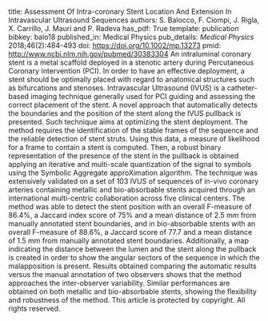 title: Assessment Of Intra-coronary Stent Location And Extension In Intravascular Ultrasound Sequences
authors: S. Balocco, F. Ciompi, J. Rigla, X. Carrillo, J. Mauri and P. Radeva
has_pdf: True
template: publication
bibkey: balo18
published_in: Medical Physics
pub_details: <i>Medical Physics</i> 2018;46(2):484-493
doi: https://doi.org/10.1002/mp.13273
pmid: http://www.ncbi.nlm.nih.gov/pubmed/30383304
An intraluminal coronary stent is a metal scaffold deployed in a stenotic artery during Percutaneous Coronary Intervention (PCI). In order to have an effective deployment, a stent should be optimally placed with regard to anatomical structures such as bifurcations and stenoses. Intravascular Ultrasound (IVUS) is a catheter-based imaging technique generally used for PCI guiding and assessing the correct placement of the stent. A novel approach that automatically detects the boundaries and the position of the stent along the IVUS pullback is presented. Such technique aims at optimizing the stent deployment. The method requires the identification of the stable frames of the sequence and the reliable detection of stent struts. Using this data, a measure of likelihood for a frame to contain a stent is computed. Then, a robust binary representation of the presence of the stent in the pullback is obtained applying an iterative and multi-scale quantization of the signal to symbols using the Symbolic Aggregate approXimation algorithm. The technique was extensively validated on a set of 103 IVUS of sequences of in-vivo coronary arteries containing metallic and bio-absorbable stents acquired through an international multi-centric collaboration across five clinical centers. The method was able to detect the stent position with an overall F-measure of 86.4%, a Jaccard index score of 75% and a mean distance of 2.5 mm from manually annotated stent boundaries, and in bio-absorbable stents with an overall F-measure of 88.6%, a Jaccard score of 77.7 and a mean distance of 1.5 mm from manually annotated stent boundaries. Additionally, a map indicating the distance between the lumen and the stent along the pullback is created in order to show the angular sectors of the sequence in which the malapposition is present. Results obtained comparing the automatic results versus the manual annotation of two observers shows that the method approaches the inter-observer variability. Similar performances are obtained on both metallic and bio-absorbable stents, showing the flexibility and robustness of the method. This article is protected by copyright. All rights reserved.


